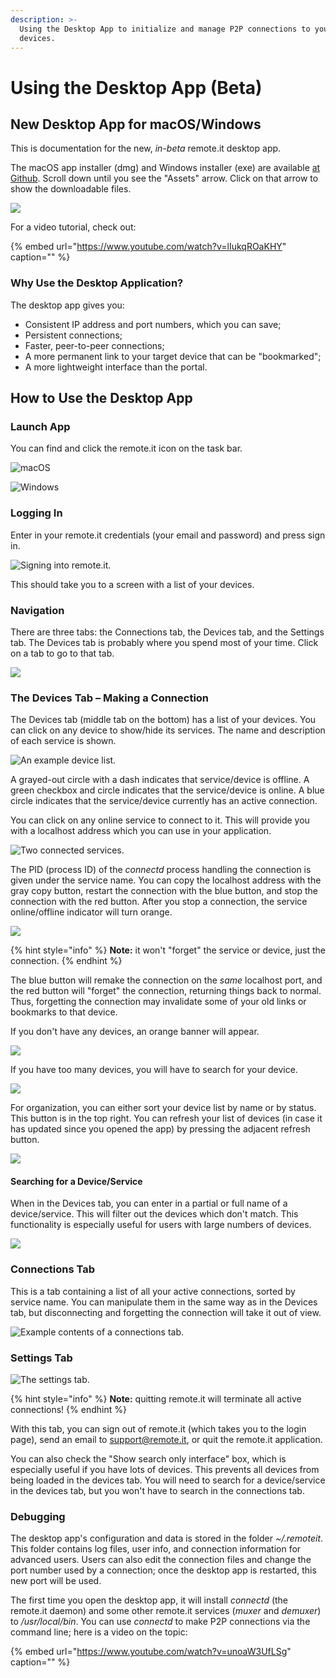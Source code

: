 ```yaml
---
description: >-
  Using the Desktop App to initialize and manage P2P connections to your
  devices.
---
```


# Using the Desktop App \(Beta\)

## **New Desktop App for macOS/Windows**

This is documentation for the new, _in-beta_ remote.it desktop app. 

The macOS app installer \(dmg\) and Windows installer \(exe\) are available [at Github](https://github.com/remoteit/desktop/releases).  Scroll down until you see the "Assets" arrow.  Click on that arrow to show the downloadable files.

![](../.gitbook/assets/image%20%2826%29.png)

For a video tutorial, check out:

{% embed url="https://www.youtube.com/watch?v=lIukqROaKHY" caption="" %}

### **Why Use the Desktop Application?**

The desktop app gives you:

* Consistent IP address and port numbers, which you can save;
* Persistent connections;
* Faster, peer-to-peer connections;
* A more permanent link to your target device that can be "bookmarked";
* A more lightweight interface than the portal.

## **How to Use the Desktop App**

### **Launch App**

You can find and click the remote.it icon on the task bar.

![macOS](../.gitbook/assets/sukurnshotto-2019-08-22-185009.png)

![Windows](../.gitbook/assets/sukurnshotto-2019-08-22-185443.png)

### **Logging In**

Enter in your remote.it credentials \(your email and password\) and press sign in.

![Signing into remote.it.](https://lh4.googleusercontent.com/VBXC1QsLbGKUBS5stm8MYUnMoA8awymx2BRRMorYQTmBKFoRgaabD8Db6wyv5noKHHpPnN3oHrGwV03gEdtYI4_96XLGJtW-V5LND5GSwd4CCNrnCTM0qottCCr9Bkp8fEz2qzmh)

This should take you to a screen with a list of your devices.

### Navigation

There are three tabs: the Connections tab, the Devices tab, and the Settings tab. The Devices tab is probably where you spend most of your time. Click on a tab to go to that tab.

![](../.gitbook/assets/screen-shot-2019-07-16-at-3.26.01-pm.png)

### **The Devices Tab – Making a Connection**

The Devices tab \(middle tab on the bottom\) has a list of your devices. You can click on any device to show/hide its services. The name and description of each service is shown.

![An example device list.](../.gitbook/assets/screen-shot-2019-07-15-at-8.51.00-pm.png)

A grayed-out circle with a dash indicates that service/device is offline. A green checkbox and circle indicates that the service/device is online. A blue circle indicates that the service/device currently has an active connection.

You can click on any online service to connect to it. This will provide you with a localhost address which you can use in your application.

![Two connected services.](../.gitbook/assets/screen-shot-2019-07-15-at-8.39.07-pm%20%281%29.png)

The PID \(process ID\) of the _connectd_ process handling the connection is given under the service name. You can copy the localhost address with the gray copy button, restart the connection with the blue button, and stop the connection with the red button. After you stop a connection, the service online/offline indicator will turn orange.

![](../.gitbook/assets/screen-shot-2019-07-15-at-8.38.45-pm.png)

{% hint style="info" %}
**Note:** it won't "forget" the service or device, just the connection.
{% endhint %}

The blue button will remake the connection on the _same_ localhost port, and the red button will "forget" the connection, returning things back to normal. Thus, forgetting the connection may invalidate some of your old links or bookmarks to that device.

If you don't have any devices, an orange banner will appear.

![](../.gitbook/assets/screen-shot-2019-07-16-at-2.26.19-pm.png)

If you have too many devices, you will have to search for your device.

![](../.gitbook/assets/screen-shot-2019-07-15-at-8.40.58-pm.png)

For organization, you can either sort your device list by name or by status. This button is in the top right. You can refresh your list of devices \(in case it has updated since you opened the app\) by pressing the adjacent refresh button.

![](../.gitbook/assets/screen-shot-2019-07-15-at-8.39.27-pm.png)

#### Searching for a Device/Service

When in the Devices tab, you can enter in a partial or full name of a device/service. This will filter out the devices which don't match. This functionality is especially useful for users with large numbers of devices.

![](../.gitbook/assets/screen-shot-2019-07-15-at-8.40.43-pm.png)

### Connections Tab

This is a tab containing a list of all your active connections, sorted by service name. You can manipulate them in the same way as in the Devices tab, but disconnecting and forgetting the connection will take it out of view.

![Example contents of a connections tab.](../.gitbook/assets/screen-shot-2019-07-15-at-8.39.07-pm.png)

### Settings Tab

![The settings tab.](../.gitbook/assets/screen-shot-2019-07-15-at-8.40.14-pm.png)

{% hint style="info" %}
**Note:** quitting remote.it will terminate all active connections!
{% endhint %}

With this tab, you can sign out of remote.it \(which takes you to the login page\), send an email to support@remote.it, or quit the remote.it application.

You can also check the "Show search only interface" box, which is especially useful if you have lots of devices. This prevents all devices from being loaded in the devices tab. You will need to search for a device/service in the devices tab, but you won't have to search in the connections tab.

### Debugging

The desktop app's configuration and data is stored in the folder _~/.remoteit_. This folder contains log files, user info, and connection information for advanced users. Users can also edit the connection files and change the port number used by a connection; once the desktop app is restarted, this new port will be used.

The first time you open the desktop app, it will install _connectd_ \(the remote.it daemon\) and some other remote.it services \(_muxer_ and _demuxer_\) to _/usr/local/bin_. You can use _connectd_ to make P2P connections via the command line; here is a video on the topic:

{% embed url="https://www.youtube.com/watch?v=unoaW3UfLSg" caption="" %}

